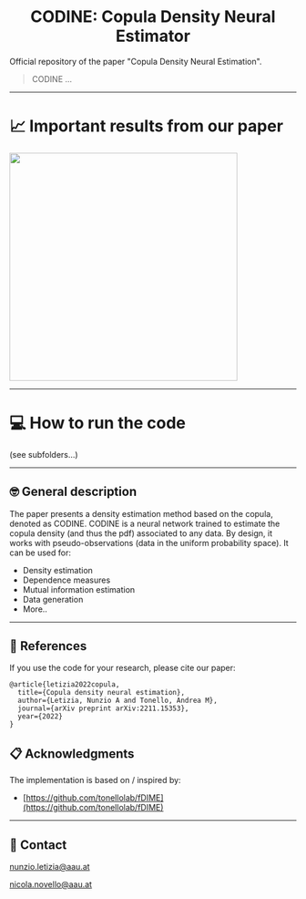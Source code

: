 <div align="center">
  
# CODINE: Copula Density Neural Estimator

</div>

Official repository of the paper "Copula Density Neural Estimation".

> CODINE ...


---

# 📈 Important results from our paper

<img src="https://github.com/nuletizia/CODINE-copula-estimator/blob/main/teaser_toy.jpg" width=400>

---

# 💻 How to run the code

(see subfolders...)

---

## 🤓 General description

The paper presents a density estimation method based on the copula, denoted as CODINE.
CODINE is a neural network trained to estimate the copula density (and thus the pdf) associated to any data. By design, it works with pseudo-observations (data in the uniform probability space). It can be used for:
- Density estimation
- Dependence measures
- Mutual information estimation
- Data generation
- More..

---

## 📝 References 

If you use the code for your research, please cite our paper:
```
@article{letizia2022copula,
  title={Copula density neural estimation},
  author={Letizia, Nunzio A and Tonello, Andrea M},
  journal={arXiv preprint arXiv:2211.15353},
  year={2022}
}
```
## 📋 Acknowledgments

The implementation is based on / inspired by:

- [https://github.com/tonellolab/fDIME](https://github.com/tonellolab/fDIME)

---

## 📧 Contact

[nunzio.letizia@aau.at](nunzio.letizia@aau.at)

[nicola.novello@aau.at](nicola.novello@aau.at)
